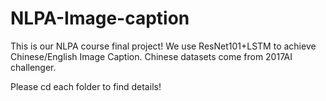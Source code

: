 # NLPA-Image-caption
This is our NLPA course final project!
We use ResNet101+LSTM to achieve Chinese/English Image Caption. Chinese datasets come from 2017AI challenger.

Please cd each folder to find details!
